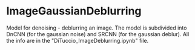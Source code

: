 # ImageGaussianDeblurring

Model for denoising - deblurring an image. The model is subdivided into DnCNN (for the gaussian noise) and SRCNN (for the gaussian deblur). All the info are in the "DiTuccio_ImageDeblurring.ipynb" file.
